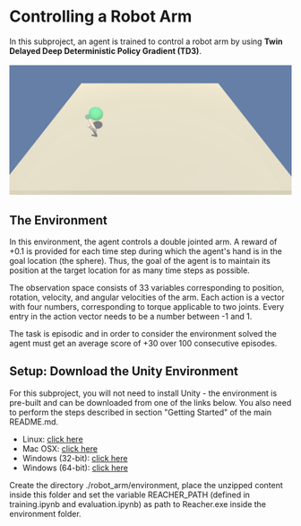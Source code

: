 # Controlling a Robot Arm

In this subproject, an agent is trained to control a robot arm by using 
__Twin Delayed Deep Deterministic Policy Gradient (TD3)__.  
<br>
![Trained Agent](images/robot_arm.gif)
<br>

## The Environment

In this environment, the agent controls a double jointed arm. A reward of +0.1 is provided for each time step during 
which the agent's hand is in the goal location (the sphere). Thus, the goal of the agent is to maintain its position at 
the target location for as many time steps as possible.

The observation space consists of 33 variables corresponding to position, rotation, velocity, and angular velocities 
of the arm. Each action is a vector with four numbers, corresponding to torque applicable to two joints. Every entry 
in the action vector needs to be a number between -1 and 1.

The task is episodic and in order to consider the environment solved the agent must get an average score of +30 
over 100 consecutive episodes.

## Setup: Download the Unity Environment
For this subproject, you will not need to install Unity - the environment is pre-built and can be downloaded from one of 
the links below. You also need to perform the steps described in section "Getting Started" of the main README.md.

- Linux: [click here](https://s3-us-west-1.amazonaws.com/udacity-drlnd/P2/Reacher/one_agent/Reacher_Linux.zip)
- Mac OSX: [click here](https://s3-us-west-1.amazonaws.com/udacity-drlnd/P2/Reacher/Reacher.app.zip)
- Windows (32-bit): [click here](https://s3-us-west-1.amazonaws.com/udacity-drlnd/P2/Reacher/Reacher_Windows_x86.zip)
- Windows (64-bit): [click here](https://s3-us-west-1.amazonaws.com/udacity-drlnd/P2/Reacher/Reacher_Windows_x86_64.zip)

Create the directory ./robot_arm/environment, place the unzipped content inside this folder and set the 
variable REACHER_PATH (defined in training.ipynb and evaluation.ipynb) as path to Reacher.exe inside the environment 
folder.